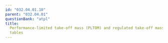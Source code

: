 ```yaml
---
id: "032.04.01.10"
parent: "032.04.01"
questionBank: "atpl"
title:
  Performance-limited take-off mass (PLTOM) and regulated take-off mass (RTOM)
  tables
---
```

